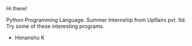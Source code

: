 Hi there!

Python Programming Language.
Summer Internship from Upflairs pvt. ltd.
Try some of these interesting programs.

- Himanshu K
